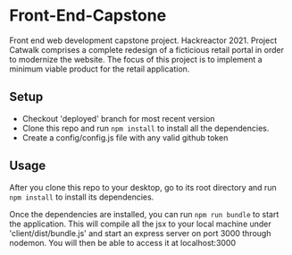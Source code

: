 # Front-End-Capstone
Front end web development capstone project. Hackreactor 2021. Project Catwalk comprises a complete redesign of a ficticious retail portal in order to modernize the website. The focus of this project is to implement a minimum viable product for the retail application.

## Setup
- Checkout 'deployed' branch for most recent version
- Clone this repo and run `npm install` to install all the dependencies.
- Create a config/config.js file with any valid github token

## Usage
After you clone this repo to your desktop, go to its root directory and run `npm install` to install its dependencies.

Once the dependencies are installed, you can run  `npm run bundle` to start the application. This will compile all the jsx to your local machine under 'client/dist/bundle.js' and start an express server on port 3000 through nodemon. You will then be able to access it at localhost:3000
